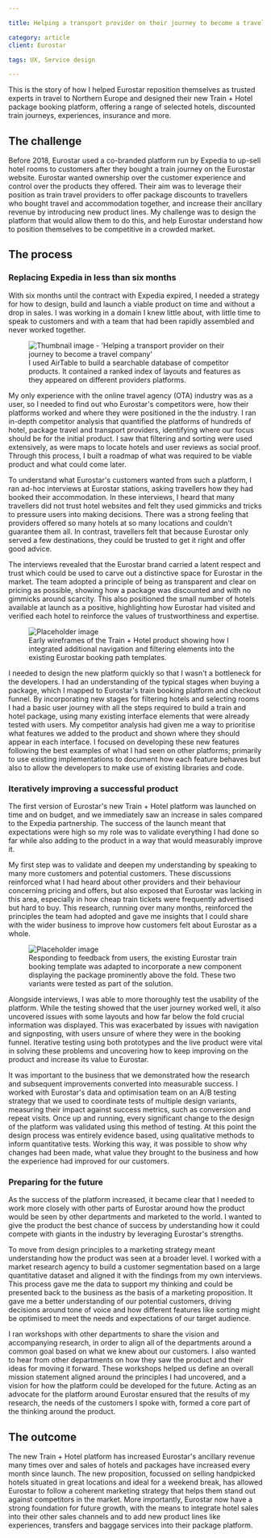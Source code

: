 ```yaml
---

title: Helping a transport provider on their journey to become a travel company

category: article
client: Eurostar

tags: UX, Service design

---
```


This is the story of how I helped Eurostar reposition themselves as trusted experts in travel to Northern Europe and designed their new Train + Hotel package booking platform, offering a range of selected hotels, discounted train journeys, experiences, insurance and more.

## The challenge

Before 2018, Eurostar used a co-branded platform run by Expedia to up-sell hotel rooms to customers after they bought a train journey on the Eurostar website. Eurostar wanted ownership over the customer experience and control over the products they offered. Their aim was to leverage their position as train travel providers to offer package discounts to travellers who bought travel and accommodation together, and increase their ancillary revenue by introducing new product lines. My challenge was to design the platform that would allow them to do this, and help Eurostar understand how to position themselves to be competitive in a crowded market.

## The process

### Replacing Expedia in less than six months

With six months until the contract with Expedia expired, I needed a strategy for how to design, build and launch a viable product on time and without a drop in sales. I was working in a domain I knew little about, with little time to speak to customers and with a team that had been rapidly assembled and never worked together.

<figure>
  <picture>
    <source media="(min-width:667px) and (max-width:767px)" srcset="https://via.placeholder.com/300x200/F3F2F0/F3F2F0/?text=Fablet">
    <source media="(min-width:768px) and (max-width:1023px)" srcset="https://via.placeholder.com/300x200/F3F2F0/F3F2F0/?text=TabletPortrait">
    <source media="(min-width:1024px) and (max-width:1279px)" srcset="https://via.placeholder.com/200x100/F3F2F0/F3F2F0/?text=TabletLandscape">
    <source media="(min-width:1280px) and (max-width:1679px)" srcset="https://via.placeholder.com/200x100/F3F2F0/F3F2F0/?text=Laptop">
    <source media="(min-width:1680px)" srcset="https://via.placeholder.com/200x100/F3F2F0/F3F2F0/?text=Cinema">
    <img alt="Thumbnail image - 'Helping a transport provider on their journey to become a travel company'" src="https://via.placeholder.com/300x200/F3F2F0/F3F2F0/">
  </picture>
  <figcaption>I used AirTable to build a searchable database of competitor products. It contained a ranked index of layouts and features as they appeared on different providers platforms.</figcaption>
</figure>

My only experience with the online travel agency (OTA) industry was as a user, so I needed to find out who Eurostar's competitors were, how their platforms worked and where they were positioned in the the industry. I ran in-depth competitor analysis that quantified the platforms of hundreds of hotel, package travel and transport providers, identifying where our focus should be for the initial product. I saw that filtering and sorting were used extensively, as were maps to locate hotels and user reviews as social proof. Through this process, I built a roadmap of what was required to be viable product and what could come later.

To understand what Eurostar's customers wanted from such a platform, I ran ad-hoc interviews at Eurostar stations, asking travellers how they had booked their accommodation. In these interviews, I heard that many travellers did not trust hotel websites and felt they used gimmicks and tricks to pressure users into making decisions. There was a strong feeling that providers offered so many hotels at so many locations and couldn't guarantee them all. In contrast, travellers felt that because Eurostar only served a few destinations, they could be trusted to get it right and offer good advice.

The interviews revealed that the Eurostar brand carried a latent respect and trust which could be used to carve out a distinctive space for Eurostar in the market. The team adopted a principle of being as transparent and clear on pricing as possible, showing how a package was discounted and with no gimmicks around scarcity. This also positioned the small number of hotels available at launch as a positive, highlighting how Eurostar had visited and verified each hotel to reinforce the values of trustworthiness and expertise.

<figure>
  <picture>
    <source media="(min-width:667px) and (max-width:767px)" srcset="https://via.placeholder.com/300x200/F3F2F0/F3F2F0/?text=Fablet">
    <source media="(min-width:768px) and (max-width:1023px)" srcset="https://via.placeholder.com/300x200/F3F2F0/F3F2F0/?text=TabletPortrait">
    <source media="(min-width:1024px) and (max-width:1279px)" srcset="https://via.placeholder.com/200x100/F3F2F0/F3F2F0/?text=TabletLandscape">
    <source media="(min-width:1280px) and (max-width:1679px)" srcset="https://via.placeholder.com/200x100/F3F2F0/F3F2F0/?text=Laptop">
    <source media="(min-width:1680px)" srcset="https://via.placeholder.com/200x100/F3F2F0/F3F2F0/?text=Cinema">
    <img alt="Placeholder image" src="https://via.placeholder.com/300x200/F3F2F0/F3F2F0/">
  </picture>
  <figcaption>Early wireframes of the Train + Hotel product showing how I integrated additional navigation and filtering elements into the existing Eurostar booking path templates.</figcaption>
</figure>

I needed to design the new platform quickly so that I wasn't a bottleneck for the developers. I had an understanding of the typical stages when buying a package, which I mapped to Eurostar's train booking platform and checkout funnel. By incorporating new stages for filtering hotels and selecting rooms I had a basic user journey with all the steps required to build a train and hotel package, using many existing interface elements that were already tested with users. My competitor analysis had given me a way to prioritise what features we added to the product and shown where they should appear in each interface. I focused on developing these new features following the best examples of what I had seen on other platforms; primarily to use existing implementations to document how each feature behaves but also to allow the developers to make use of existing libraries and code.

### Iteratively improving a successful product

The first version of Eurostar's new Train + Hotel platform was launched on time and on budget, and we immediately saw an increase in sales compared to the Expedia partnership. The success of the launch meant that expectations were high so my role was to validate everything I had done so far while also adding to the product in a way that would measurably improve it.

My first step was to validate and deepen my understanding by speaking to many more customers and potential customers. These discussions reinforced what I had heard about other providers and their behaviour concerning pricing and offers, but also exposed that Eurostar was lacking in this area, especially in how cheap train tickets were frequently advertised but hard to buy. This research, running over many months, reinforced the principles the team had adopted and gave me insights that I could share with the wider business to improve how customers felt about Eurostar as a whole.

<figure>
  <picture>
    <source media="(min-width:667px) and (max-width:767px)" srcset="https://via.placeholder.com/300x200/F3F2F0/F3F2F0/?text=Fablet">
    <source media="(min-width:768px) and (max-width:1023px)" srcset="https://via.placeholder.com/300x200/F3F2F0/F3F2F0/?text=TabletPortrait">
    <source media="(min-width:1024px) and (max-width:1279px)" srcset="https://via.placeholder.com/200x100/F3F2F0/F3F2F0/?text=TabletLandscape">
    <source media="(min-width:1280px) and (max-width:1679px)" srcset="https://via.placeholder.com/200x100/F3F2F0/F3F2F0/?text=Laptop">
    <source media="(min-width:1680px)" srcset="https://via.placeholder.com/200x100/F3F2F0/F3F2F0/?text=Cinema">
    <img alt="Placeholder image" src="https://via.placeholder.com/300x200/F3F2F0/F3F2F0/">
  </picture>
  <figcaption>Responding to feedback from users, the existing Eurostar train booking template was adapted to incorporate a new  component displaying the package prominently above the fold. These two variants were tested as part of the solution.</figcaption>
</figure>

Alongside interviews, I was able to more thoroughly test the usability of the platform. While the testing showed that the user journey worked well, it also uncovered issues with some layouts and how far below the fold crucial information was displayed. This was exacerbated by issues with navigation and signposting, with users unsure of where they were in the booking funnel. Iterative testing using both prototypes and the live product were vital in solving these problems and uncovering how to keep improving on the product and increase its value to Eurostar.

It was important to the business that we demonstrated how the research and subsequent improvements converted into measurable success. I worked with Eurostar's data and optimisation team on an A/B testing strategy that we used to coordinate tests of multiple design variants, measuring their impact against success metrics, such as conversion and repeat visits. Once up and running, every significant change to the design of the platform was validated using this method of testing. At this point the design process was entirely evidence based, using qualitative methods to inform quantitative tests. Working this way, it was possible to show why changes had been made, what value they brought to the business and how the experience had improved for our customers.

### Preparing for the future

As the success of the platform increased, it became clear that I needed to work more closely with other parts of Eurostar around how the product would be seen by other departments and marketed to the world. I wanted to give the product the best chance of success by understanding how it could compete with giants in the industry by leveraging Eurostar's strengths.

To move from design principles to a marketing strategy meant understanding how the product was seen at a broader level. I worked with a market research agency to build a customer segmentation based on a large quantitative dataset and aligned it with the findings from my own interviews. This process gave me the data to support my thinking and could be presented back to the business as the basis of a marketing proposition. It gave me a better understanding of our potential customers, driving decisions around tone of voice and how different features like sorting might be optimised to meet the needs and expectations of our target audience.

I ran workshops with other departments to share the vision and accompanying research, in order to align all of the departments around a common goal based on what we knew about our customers. I also wanted to hear from other departments on how they saw the product and their ideas for moving it forward. These workshops helped us define an overall mission statement aligned around the principles I had uncovered, and a vision for how the platform could be developed for the future. Acting as an advocate for the platform around Eurostar ensured that the results of my research, the needs of the customers I spoke with, formed a core part of the thinking around the product.

## The outcome

The new Train + Hotel platform has increased Eurostar's ancillary revenue many times over and sales of hotels and packages have increased every month since launch. The new proposition, focussed on selling handpicked hotels situated in great locations and ideal for a weekend break, has allowed Eurostar to follow a coherent marketing strategy that helps them stand out against competitors in the market. More importantly, Eurostar now have a strong foundation for future growth, with the means to integrate hotel sales into their other sales channels and to add new product lines like experiences, transfers and baggage services into their package platform.